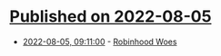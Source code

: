 # [Published on 2022-08-05](index.md)

* [2022-08-05, 09:11:00](https://soylentnews.org/article.pl?sid=22/08/04/1758216&from=rss) - [Robinhood Woes](https://soylentnews.org/article.pl?sid=22/08/04/1758216&from=rss)
